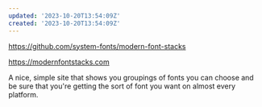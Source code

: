 ```yaml
---
updated: '2023-10-20T13:54:09Z'
created: '2023-10-20T13:54:09Z'
---
```

https://github.com/system-fonts/modern-font-stacks

https://modernfontstacks.com

A nice, simple site that shows you groupings of fonts you can choose and be sure that you're getting the sort of font you want on almost every platform.